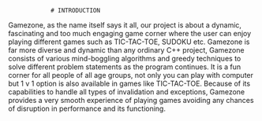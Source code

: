                 # INTRODUCTION 
 
 
Gamezone, as the name itself says it all, our project is about a dynamic, fascinating and too much engaging game corner where the user can enjoy playing different games such as TIC-TAC-TOE, SUDOKU etc. Gamezone is far more diverse and dynamic than any ordinary   C++ project, Gamezone consists of various mind-boggling algorithms and greedy techniques to solve different problem statements as the program continues. It is a fun corner for all people of all age groups, not only you can play with computer but 1 v 1 option is also available in games like TIC-TAC-TOE. 
Because of its   capabilities to handle all types of invalidation and exceptions, Gamezone provides a very smooth experience of playing games avoiding any chances of disruption in performance and its functioning. 
 
 
 
